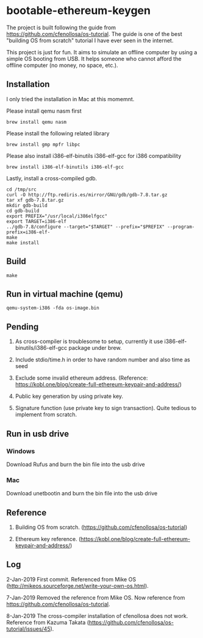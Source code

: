 # bootable-ethereum-keygen
The project is built following the guide from https://github.com/cfenollosa/os-tutorial. The guide is one of the best "building OS from scratch" tutorial I have ever seen in the internet.

This project is just for fun. It aims to simulate an offline computer by using a simple OS booting from USB. It helps someone who cannot afford the offline computer (no money, no space, etc.).

## Installation
I only tried the installation in Mac at this momemnt.

Please install qemu nasm first
```
brew install qemu nasm
```

Please install the following related library
```
brew install gmp mpfr libpc
```

Please also install i386-elf-binutils i386-elf-gcc for i386 compatibility
```
brew install i386-elf-binutils i386-elf-gcc
```

Lastly, install a cross-compiled gdb.
```
cd /tmp/src
curl -O http://ftp.rediris.es/mirror/GNU/gdb/gdb-7.8.tar.gz
tar xf gdb-7.8.tar.gz
mkdir gdb-build
cd gdb-build
export PREFIX="/usr/local/i386elfgcc"
export TARGET=i386-elf
../gdb-7.8/configure --target="$TARGET" --prefix="$PREFIX" --program-prefix=i386-elf-
make
make install
```

## Build

```
make
```

## Run in virtual machine (qemu)

```
qemu-system-i386 -fda os-image.bin
```

## Pending

1. As cross-compiler is troublesome to setup, currently it use i386-elf-binutils/i386-elf-gcc package under brew.

2. Include stdio/time.h in order to have random number and also time as seed

3. Exclude some invalid ethereum address. (Reference: https://kobl.one/blog/create-full-ethereum-keypair-and-address/)

4. Public key generation by using private key.

5. Signature function (use private key to sign transaction). Quite tedious to implement from scratch.


## Run in usb drive
### Windows
Download Rufus and burn the bin file into the usb drive

### Mac
Download unetbootin and burn the bin file into the usb drive

## Reference
1. Building OS from scratch. (https://github.com/cfenollosa/os-tutorial)

2. Ethereum key reference. (https://kobl.one/blog/create-full-ethereum-keypair-and-address/)

## Log
2-Jan-2019 First commit. Referenced from Mike OS (http://mikeos.sourceforge.net/write-your-own-os.html).

7-Jan-2019 Removed the reference from Mike OS. Now reference from https://github.com/cfenollosa/os-tutorial.

8-Jan-2019 The cross-compiler installation of cfenollosa does not work. Reference from Kazuma Takata (https://github.com/cfenollosa/os-tutorial/issues/45).

